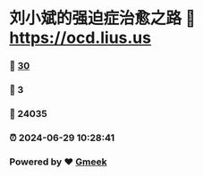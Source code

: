 # 刘小斌的强迫症治愈之路 :link: https://ocd.lius.us 
### :page_facing_up: [30](https://ocd.lius.us/tag.html) 
### :speech_balloon: 3 
### :hibiscus: 24035 
### :alarm_clock: 2024-06-29 10:28:41 
### Powered by :heart: [Gmeek](https://github.com/xiaobinliu/Gmeek)
